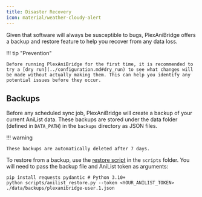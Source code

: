 ```yaml
---
title: Disaster Recovery
icon: material/weather-cloudy-alert
---
```


Given that software will always be susceptible to bugs, PlexAniBridge offers a backup and restore feature to help you recover from any data loss.

!!! tip "Prevention"

    Before running PlexAniBridge for the first time, it is recommended to try a [dry run](../configuration.md#dry_run) to see what changes will be made without actually making them. This can help you identify any potential issues before they occur.

## Backups

Before any scheduled sync job, PlexAniBridge will create a backup of your current AniList data. These backups are stored under the data folder (defined in `DATA_PATH`) in the `backups` directory as JSON files.

!!! warning

    These backups are automatically deleted after 7 days.

To restore from a backup, use the [restore script](https://github.com/eliasbenb/PlexAniBridge/blob/HEAD/scripts/anilist_restore.py) in the `scripts` folder. You will need to pass the backup file and AniList token as arguments:

```shell
pip install requests pydantic # Python 3.10+
python scripts/anilist_restore.py --token <YOUR_ANILIST_TOKEN> ./data/backups/plexanibridge-user.1.json
```
